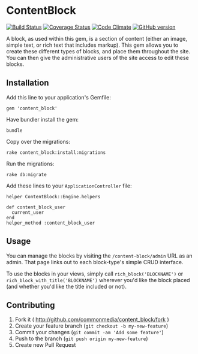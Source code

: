 # ContentBlock

[![Build Status](https://travis-ci.org/commonmedia/content_block.png)](https://travis-ci.org/commonmedia/content_block)
[![Coverage Status](https://coveralls.io/repos/commonmedia/content_block/badge.png)](https://coveralls.io/r/commonmedia/content_block)
[![Code Climate](https://codeclimate.com/github/commonmedia/content_block.png)](https://codeclimate.com/github/commonmedia/content_block)
[![GitHub version](https://badge.fury.io/gh/commonmedia%2Fcontent_block.png)](http://badge.fury.io/gh/commonmedia%2Fcontent_block)

A block, as used within this gem, is a section of content (either an image, simple text, or rich text that includes markup).
This gem allows you to create these different types of blocks, and place them throughout the site.
You can then give the administrative users of the site access to edit these blocks.


## Installation

Add this line to your application's Gemfile:

    gem 'content_block'

Have bundler install the gem:

    bundle

Copy over the migrations:

    rake content_block:install:migrations

Run the migrations:

    rake db:migrate

Add these lines to your `ApplicationController` file:

    helper ContentBlock::Engine.helpers

    def content_block_user
      current_user
    end
    helper_method :content_block_user


## Usage

You can manage the blocks by visiting the `/content-block/admin` URL as an admin. That page links out to each block-type's simple CRUD interface.

To use the blocks in your views, simply call `rich_block('BLOCKNAME')` or `rich_block_with_title('BLOCKNAME')` wherever you'd like the block placed (and whether you'd like the title included or not).


## Contributing

1. Fork it ( http://github.com/commonmedia/content_block/fork )
2. Create your feature branch (`git checkout -b my-new-feature`)
3. Commit your changes (`git commit -am 'Add some feature'`)
4. Push to the branch (`git push origin my-new-feature`)
5. Create new Pull Request
